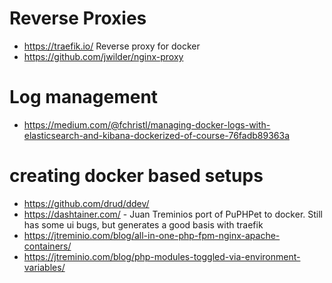 # Reverse Proxies

* https://traefik.io/ Reverse proxy for docker
* https://github.com/jwilder/nginx-proxy

# Log management
* https://medium.com/@fchristl/managing-docker-logs-with-elasticsearch-and-kibana-dockerized-of-course-76fadb89363a

# creating docker based setups
* https://github.com/drud/ddev/
* https://dashtainer.com/ - Juan Treminios port of PuPHPet to docker. Still has some ui bugs, but generates a good basis with traefik
* https://jtreminio.com/blog/all-in-one-php-fpm-nginx-apache-containers/
* https://jtreminio.com/blog/php-modules-toggled-via-environment-variables/
